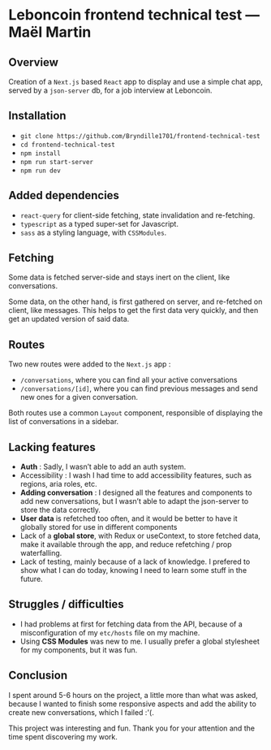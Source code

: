 # Leboncoin frontend technical test — Maël Martin

## Overview

Creation of a `Next.js` based `React` app to display and use a simple chat app, served by a `json-server` db, for a job interview at Leboncoin.

## Installation

- `git clone https://github.com/Bryndille1701/frontend-technical-test`
- `cd frontend-technical-test`
- `npm install`
- `npm run start-server`
- `npm run dev`

## Added dependencies

- `react-query` for client-side fetching, state invalidation and re-fetching.
- `typescript` as a typed super-set for Javascript.
- `sass` as a styling language, with `CSSModules`.

## Fetching

Some data is fetched server-side and stays inert on the client, like conversations.

Some data, on the other hand, is first gathered on server, and re-fetched on client, like messages. This helps to get the first data very quickly, and then get an updated version of said data.

## Routes

Two new routes were added to the `Next.js` app :

- `/conversations`, where you can find all your active conversations
- `/conversations/[id]`, where you can find previous messages and send new ones for a given conversation.

Both routes use a common `Layout` component, responsible of displaying the list of conversations in a sidebar.

## Lacking features

- **Auth** : Sadly, I wasn’t able to add an auth system.
- Accessibility : I wash I had time to add accessibility features, such as regions, aria roles, etc.
- **Adding conversation** : I designed all the features and components to add new conversations, but I wasn’t able to adapt the json-server to store the data correctly.
- **User data** is refetched too often, and it would be better to have it globally stored for use in different components
- Lack of a **global store**, with Redux or useContext, to store fetched data, make it available through the app, and reduce refetching / prop waterfalling.
- Lack of testing, mainly because of a lack of knowledge. I prefered to show what I can do today, knowing I need to learn some stuff in the future.

## Struggles / difficulties

- I had problems at first for fetching data from the API, because of a misconfiguration of my `etc/hosts` file on my machine.
- Using **CSS Modules** was new to me. I usually prefer a global stylesheet for my components, but it was fun.

## Conclusion

I spent around 5-6 hours on the project, a little more than what was asked, because I wanted to finish some responsive aspects and add the ability to create new conversations, which I failed :'(.

This project was interesting and fun. Thank you for your attention and the time spent discovering my work.
